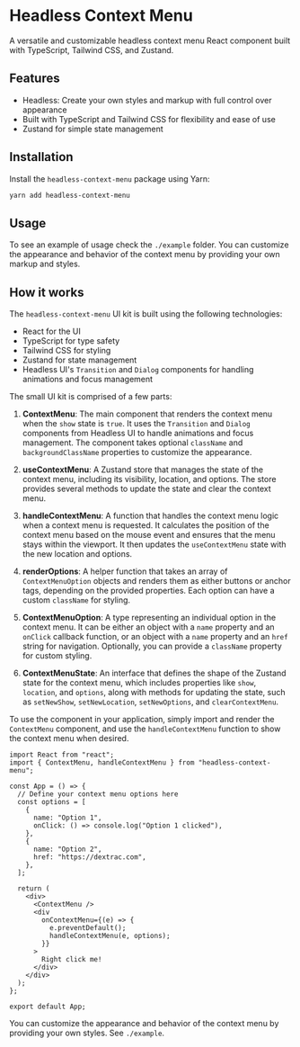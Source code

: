 # Headless Context Menu

A versatile and customizable headless context menu React component built with TypeScript, Tailwind CSS, and Zustand.

## Features

- Headless: Create your own styles and markup with full control over appearance
- Built with TypeScript and Tailwind CSS for flexibility and ease of use
- Zustand for simple state management

## Installation

Install the `headless-context-menu` package using Yarn:

```bash
yarn add headless-context-menu
```

## Usage

To see an example of usage check the `./example` folder. You can customize the appearance and behavior of the context menu by providing your own markup and styles.

## How it works

The `headless-context-menu` UI kit is built using the following technologies:

- React for the UI
- TypeScript for type safety
- Tailwind CSS for styling
- Zustand for state management
- Headless UI's `Transition` and `Dialog` components for handling animations and focus management

The small UI kit is comprised of a few parts:

1. **ContextMenu**: The main component that renders the context menu when the `show` state is `true`. It uses the `Transition` and `Dialog` components from Headless UI to handle animations and focus management. The component takes optional `className` and `backgroundClassName` properties to customize the appearance.

2. **useContextMenu**: A Zustand store that manages the state of the context menu, including its visibility, location, and options. The store provides several methods to update the state and clear the context menu.

3. **handleContextMenu**: A function that handles the context menu logic when a context menu is requested. It calculates the position of the context menu based on the mouse event and ensures that the menu stays within the viewport. It then updates the `useContextMenu` state with the new location and options.

4. **renderOptions**: A helper function that takes an array of `ContextMenuOption` objects and renders them as either buttons or anchor tags, depending on the provided properties. Each option can have a custom `className` for styling.

5. **ContextMenuOption**: A type representing an individual option in the context menu. It can be either an object with a `name` property and an `onClick` callback function, or an object with a `name` property and an `href` string for navigation. Optionally, you can provide a `className` property for custom styling.

6. **ContextMenuState**: An interface that defines the shape of the Zustand state for the context menu, which includes properties like `show`, `location`, and `options`, along with methods for updating the state, such as `setNewShow`, `setNewLocation`, `setNewOptions`, and `clearContextMenu`.

To use the component in your application, simply import and render the `ContextMenu` component, and use the `handleContextMenu` function to show the context menu when desired.

```tsx
import React from "react";
import { ContextMenu, handleContextMenu } from "headless-context-menu";

const App = () => {
  // Define your context menu options here
  const options = [
    {
      name: "Option 1",
      onClick: () => console.log("Option 1 clicked"),
    },
    {
      name: "Option 2",
      href: "https://dextrac.com",
    },
  ];

  return (
    <div>
      <ContextMenu />
      <div
        onContextMenu={(e) => {
          e.preventDefault();
          handleContextMenu(e, options);
        }}
      >
        Right click me!
      </div>
    </div>
  );
};

export default App;
```

You can customize the appearance and behavior of the context menu by providing your own styles. See `./example`.
